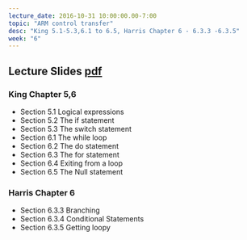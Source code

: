 ```yaml
---
lecture_date: 2016-10-31 10:00:00.00-7:00
topic: "ARM control transfer"
desc: "King 5.1-5.3,6.1 to 6.5, Harris Chapter 6 - 6.3.3 -6.3.5"
week: "6"
---
```



## Lecture Slides [pdf](https://drive.google.com/file/d/0B__7284Jee0fcjl5SGxHOUZYVXM/view?usp=sharing)


### King Chapter 5,6

* Section 5.1 Logical expressions
* Section 5.2 The if statement
* Section 5.3 The switch statement
* Section 6.1 The while loop
* Section 6.2 The do statement
* Section 6.3 The for statement 
* Section 6.4 Exiting from a loop
* Section 6.5 The Null statement




### Harris Chapter 6

* Section 6.3.3 Branching
* Section 6.3.4 Conditional Statements
* Section 6.3.5 Getting loopy



